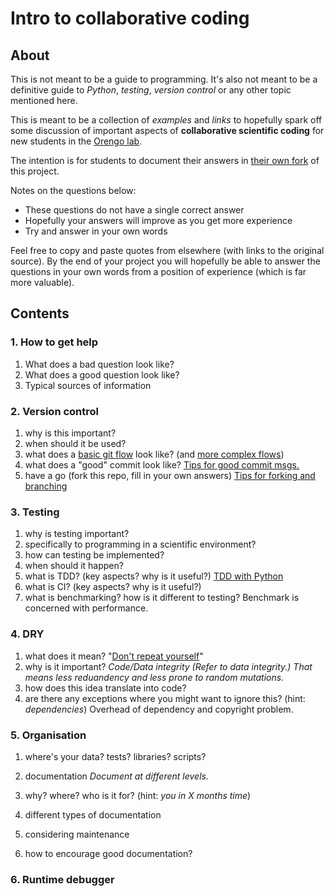 # Intro to collaborative coding

## About

This is not meant to be a guide to programming. It's also not meant to be a definitive guide to *Python*, *testing*, *version control* or any other topic mentioned here.

This is meant to be a collection of *examples* and *links* to hopefully spark off some discussion of important aspects of **collaborative scientific coding** for new students in the [Orengo lab](www.orengogroup.info).

The intention is for students to document their answers in [their own fork](https://help.github.com/articles/fork-a-repo/) of this project.

Notes on the questions below:

 * These questions do not have a single correct answer
 * Hopefully your answers will improve as you get more experience
 * Try and answer in your own words

Feel free to copy and paste quotes from elsewhere (with links to the original source). By the end of your project you will hopefully be able to answer the questions in your own words from a position of experience (which is far more valuable).

## Contents

### 1. How to get help

 1. What does a bad question look like?
 1. What does a good question look like?
 1. Typical sources of information
 
### 2. Version control

 1. why is this important?
 1. when should it be used?
 1. what does a [basic git flow](https://www.atlassian.com/git/tutorials/comparing-workflows) look like? (and [more complex flows](http://nvie.com/posts/a-successful-git-branching-model/))
 1. what does a "good" commit look like?
 	[Tips for good commit msgs.](https://robots.thoughtbot.com/5-useful-tips-for-a-better-commit-message) 
 1. have a go (fork this repo, fill in your own answers)
 	[Tips for forking and branching](http://blog.scottlowe.org/2015/01/27/using-fork-branch-git-workflow/)

### 3. Testing 

 1. why is testing important?
 1. specifically to programming in a scientific environment? 
 1. how can testing be implemented?
 1. when should it happen?
 1. what is TDD? (key aspects? why is it useful?)
 [TDD with Python](https://code.tutsplus.com/tutorials/beginning-test-driven-development-in-python--net-30137) 
 1. what is CI? (key aspects? why is it useful?)
 1. what is benchmarking? how is it different to testing?
 	Benchmark is concerned with performance.

### 4. DRY

 1. what does it mean?
 	"[Don't repeat yourself](https://en.wikipedia.org/wiki/Don%27t_repeat_yourself)"
 1. why is it important?
 	*Code/Data integrity (Refer to data integrity.) That means less reduandency and less prone to random mutations.*
 1. how does this idea translate into code?
 1. are there any exceptions where you might want to ignore this? (hint: *dependencies*)
 Overhead of dependency and copyright problem.

### 5. Organisation

 1. where's your data? tests? libraries? scripts?
 1. documentation
	 *Document at different levels.*
	 
  1. why? where? who is it for? (hint: *you in X months time*)
  1. different types of documentation
  1. considering maintenance
  1. how to encourage good documentation?
  
### 6. Runtime debugger

